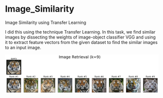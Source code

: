 # Image_Similarity
Image Similarity using Transfer Learning

I did this using the technique Transfer Learning. In this task, we find similar images
by dissecting the weights of image-object classifier VGG and using it to extract 
feature vectors from the given dataset to find the similar images to an input image.


![alt text](https://github.com/yashikesarwani/Image_Similarity/blob/master/output/vgg19/vgg19_retrieval_0.png)
